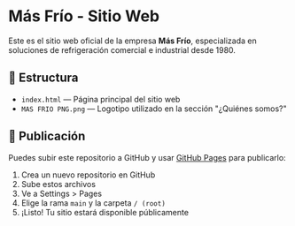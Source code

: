 # Más Frío - Sitio Web

Este es el sitio web oficial de la empresa **Más Frío**, especializada en soluciones de refrigeración comercial e industrial desde 1980.

## 📂 Estructura

- `index.html` — Página principal del sitio web
- `MAS FRIO PNG.png` — Logotipo utilizado en la sección "¿Quiénes somos?"

## 🚀 Publicación

Puedes subir este repositorio a GitHub y usar [GitHub Pages](https://pages.github.com/) para publicarlo:

1. Crea un nuevo repositorio en GitHub
2. Sube estos archivos
3. Ve a Settings > Pages
4. Elige la rama `main` y la carpeta `/ (root)`
5. ¡Listo! Tu sitio estará disponible públicamente

